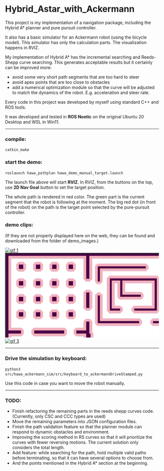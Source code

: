 # Hybrid_Astar_with_Ackermann

This project is my implementation of a navigation package, including the Hybrid A* planner and pure pursuit controller. 

It also has a basic simulator for an Ackermann robot (using the bicycle model). This simulator has only the calculation parts. The visualization happens in RVIZ. 

My implementation of Hybrid A* has the incremental searching and Reeds-Shepp curve searching. This generates acceptable results but it certainly can be improved more:
- avoid some very short path segments that are too hard to steer
- avoid apex points that are too close to obstacles
- add a numerical optimization module so that the curve will be adjusted to match the dynamics of the robot. E.g. acceleration and steer rate. 

Every code in this project was developed by myself using standard C++ and ROS tools. 

It was developed and tested in **ROS Noetic** on the original Ubuntu 20 Desktop and WSL in Win11. 

-----------

### compile:
    catkin_make

### start the demo: 
    roslaunch hawa_pathplan hawa_demo_manual_target.launch

The launch file above will start **RVIZ**. In RVIZ, from the buttons on the top, use **2D Nav Goal** button to set the target position. 

The whole path is rendered in red color. The green part is the current segment that the robot is following at the moment. The big red dot (in front of the robot) on
the path is the target point selected by the pure-pursuit controller. 


### demo clips:

(If they are not properly displayed here on the web, they can be found and downloaded from the folder of demo_images.)

<a id="demogif1" href="https://github.com/hanmmmmm/Hybrid_Astar_with_Ackermann/blob/main/demo_images/p1.gif">
    <img src="https://github.com/hanmmmmm/Hybrid_Astar_with_Ackermann/blob/main/demo_images/p1.gif" alt="gif 1" title="case 1" width="600"/>
</a>

<a id="demogif2" href="https://github.com/hanmmmmm/Hybrid_Astar_with_Ackermann/blob/main/demo_images/p2.gif">
    <img src="https://github.com/hanmmmmm/Hybrid_Astar_with_Ackermann/blob/main/demo_images/p2.gif" alt="gif 2" title="case 2" width="600"/>
</a>

<a id="demogif3" href="https://github.com/hanmmmmm/Hybrid_Astar_with_Ackermann/blob/main/demo_images/p3.gif">
    <img src="https://github.com/hanmmmmm/Hybrid_Astar_with_Ackermann/blob/main/demo_images/p3.gif" alt="gif 3" title="case 3" width="600"/>
</a>


<!-- <img src="https://githubfast.com/hanmmmmm/Hybrid_Astar_with_Ackermann/assets/35117797/853f1b1a-396f-4698-a910-576b7fe15fe5" alt="gif 3" title="case 3" width="600"/> -->

<!--
![p1](https://githubfast.com/hanmmmmm/Hybrid_Astar_with_Ackermann/assets/35117797/853f1b1a-396f-4698-a910-576b7fe15fe5)
![p2](https://githubfast.com/hanmmmmm/Hybrid_Astar_with_Ackermann/assets/35117797/f9e0c32d-889f-493f-b04e-29dbca94573a)
![p4](https://githubfast.com/hanmmmmm/Hybrid_Astar_with_Ackermann/assets/35117797/9e07ed57-c49f-42ae-aa8a-17492401ca55)
-->

----

### Drive the simulation by keyboard:
    python3 src/hawa_ackermann_sim/src/keyboard_to_ackermannDriveStamped.py

Use this code in case you want to move the robot manually.

----
### TODO:
- Finish refactoring the remaining parts in the reeds shepp curves code. (Currently, only CSC and CCC types are used)
- Move the remaining parameters into JSON configuration files.
- Finish the path validation feature so that the planner module can respond to dynamic obstacles and environment.
- Improving the scoring method in RS curves so that it will prioritize the curves with fewer reversing motions. The current solution only considers the total length.
- Add feature: while searching for the path, hold multiple valid paths before terminating, so that it can have several options to choose from.
- And the points mentioned in the Hybrid A* section at the beginning. 
